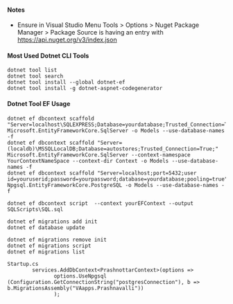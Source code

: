 #### Notes
* Ensure in Visual Studio Menu Tools > Options > Nuget Package Manager > Package Source is having an entry with https://api.nuget.org/v3/index.json

#### Most Used Dotnet CLI Tools
```
dotnet tool list
dotnet tool search
dotnet tool install --global dotnet-ef
dotnet tool install -g dotnet-aspnet-codegenerator
```
#### Dotnet Tool EF Usage
```
dotnet ef dbcontext scaffold "Server=localhost\SQLEXPRESS;Database=yourdatabase;Trusted_Connection=True;" Microsoft.EntityFrameworkCore.SqlServer -o Models --use-database-names -f
dotnet ef dbcontext scaffold "Server=(localdb)\MSSQLLocalDB;Database=autostores;Trusted_Connection=True;" Microsoft.EntityFrameworkCore.SqlServer --context-namespace YourContextNameSpace --context-dir Context -o Models --use-database-names -f
dotnet ef dbcontext scaffold "Server=localhost;port=5432;user id=youruserid;password=yourpassword;database=yourdatabase;pooling=true" Npgsql.EntityFrameworkCore.PostgreSQL -o Models --use-database-names -f

dotnet ef dbcontext script  --context yourEFContext --output SQLScripts\SQL.sql

dotnet ef migrations add init
dotnet ef database update

dotnet ef migrations remove init
dotnet ef migrations script
dotnet ef migrations list

Startup.cs
        services.AddDbContext<PrashnottarContext>(options =>
               options.UseNpgsql (Configuration.GetConnectionString("postgresConnection"), b => b.MigrationsAssembly("VAapps.Prashnavalli"))
               );


```
